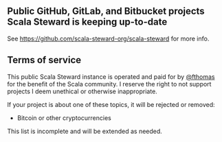 ## Public GitHub, GitLab, and Bitbucket projects Scala Steward is keeping up-to-date

See <https://github.com/scala-steward-org/scala-steward> for more info.

## Terms of service

This public Scala Steward instance is operated and paid for by [@fthomas](https://github.com/fthomas) for the benefit of the Scala community.
I reserve the right to not support projects I deem unethical or otherwise inappropriate.

If your project is about one of these topics, it will be rejected or removed:

* Bitcoin or other cryptocurrencies

This list is incomplete and will be extended as needed.
